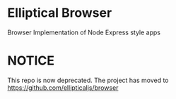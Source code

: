# Elliptical Browser

Browser Implementation of Node Express style  apps

# NOTICE

This repo is now deprecated. The project has moved to https://github.com/ellipticaljs/browser



